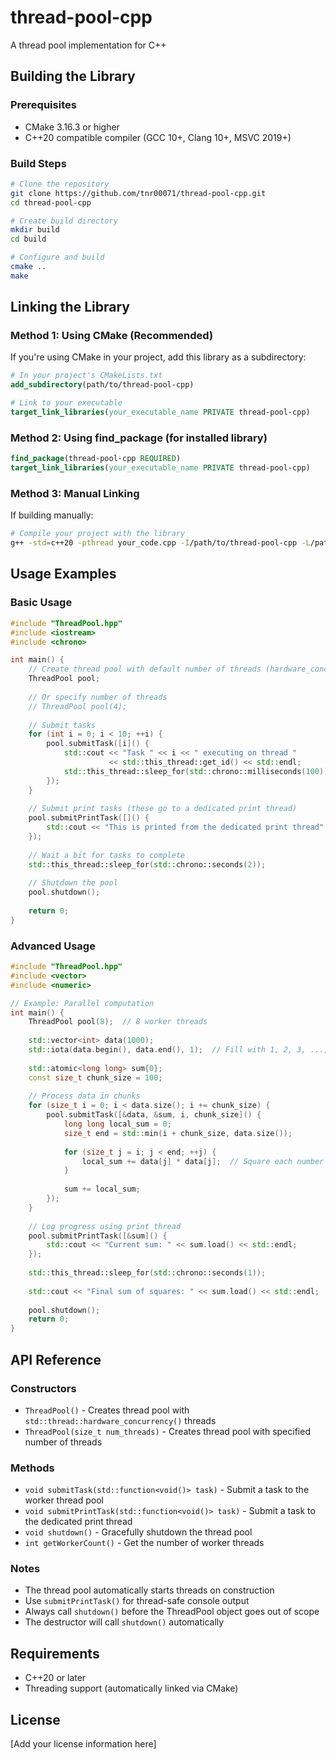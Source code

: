 # thread-pool-cpp
A thread pool implementation for C++

## Building the Library

### Prerequisites
- CMake 3.16.3 or higher
- C++20 compatible compiler (GCC 10+, Clang 10+, MSVC 2019+)

### Build Steps
```bash
# Clone the repository
git clone https://github.com/tnr00071/thread-pool-cpp.git
cd thread-pool-cpp

# Create build directory
mkdir build
cd build

# Configure and build
cmake ..
make
```

## Linking the Library

### Method 1: Using CMake (Recommended)

If you're using CMake in your project, add this library as a subdirectory:

```cmake
# In your project's CMakeLists.txt
add_subdirectory(path/to/thread-pool-cpp)

# Link to your executable
target_link_libraries(your_executable_name PRIVATE thread-pool-cpp)
```

### Method 2: Using find_package (for installed library)

```cmake
find_package(thread-pool-cpp REQUIRED)
target_link_libraries(your_executable_name PRIVATE thread-pool-cpp)
```

### Method 3: Manual Linking

If building manually:
```bash
# Compile your project with the library
g++ -std=c++20 -pthread your_code.cpp -I/path/to/thread-pool-cpp -L/path/to/build -lthread-pool-cpp -o your_program
```

## Usage Examples

### Basic Usage

```cpp
#include "ThreadPool.hpp"
#include <iostream>
#include <chrono>

int main() {
    // Create thread pool with default number of threads (hardware_concurrency)
    ThreadPool pool;
    
    // Or specify number of threads
    // ThreadPool pool(4);
    
    // Submit tasks
    for (int i = 0; i < 10; ++i) {
        pool.submitTask([i]() {
            std::cout << "Task " << i << " executing on thread " 
                      << std::this_thread::get_id() << std::endl;
            std::this_thread::sleep_for(std::chrono::milliseconds(100));
        });
    }
    
    // Submit print tasks (these go to a dedicated print thread)
    pool.submitPrintTask([]() {
        std::cout << "This is printed from the dedicated print thread" << std::endl;
    });
    
    // Wait a bit for tasks to complete
    std::this_thread::sleep_for(std::chrono::seconds(2));
    
    // Shutdown the pool
    pool.shutdown();
    
    return 0;
}
```

### Advanced Usage

```cpp
#include "ThreadPool.hpp"
#include <vector>
#include <numeric>

// Example: Parallel computation
int main() {
    ThreadPool pool(8);  // 8 worker threads
    
    std::vector<int> data(1000);
    std::iota(data.begin(), data.end(), 1);  // Fill with 1, 2, 3, ..., 1000
    
    std::atomic<long long> sum{0};
    const size_t chunk_size = 100;
    
    // Process data in chunks
    for (size_t i = 0; i < data.size(); i += chunk_size) {
        pool.submitTask([&data, &sum, i, chunk_size]() {
            long long local_sum = 0;
            size_t end = std::min(i + chunk_size, data.size());
            
            for (size_t j = i; j < end; ++j) {
                local_sum += data[j] * data[j];  // Square each number
            }
            
            sum += local_sum;
        });
    }
    
    // Log progress using print thread
    pool.submitPrintTask([&sum]() {
        std::cout << "Current sum: " << sum.load() << std::endl;
    });
    
    std::this_thread::sleep_for(std::chrono::seconds(1));
    
    std::cout << "Final sum of squares: " << sum.load() << std::endl;
    
    pool.shutdown();
    return 0;
}
```

## API Reference

### Constructors
- `ThreadPool()` - Creates thread pool with `std::thread::hardware_concurrency()` threads
- `ThreadPool(size_t num_threads)` - Creates thread pool with specified number of threads

### Methods
- `void submitTask(std::function<void()> task)` - Submit a task to the worker thread pool
- `void submitPrintTask(std::function<void()> task)` - Submit a task to the dedicated print thread
- `void shutdown()` - Gracefully shutdown the thread pool
- `int getWorkerCount()` - Get the number of worker threads

### Notes
- The thread pool automatically starts threads on construction
- Use `submitPrintTask()` for thread-safe console output
- Always call `shutdown()` before the ThreadPool object goes out of scope
- The destructor will call `shutdown()` automatically

## Requirements
- C++20 or later
- Threading support (automatically linked via CMake)

## License
[Add your license information here]
